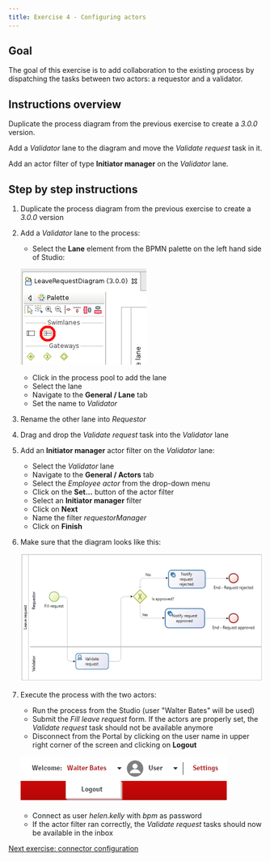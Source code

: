 ```yaml
---
title: Exercise 4 - Configuring actors
---
```


## Goal

The goal of this exercise is to add collaboration to the existing process by dispatching the tasks between two actors: a requestor and a validator.

## Instructions overview

Duplicate the process diagram from the previous exercise to create a *3.0.0* version.

Add a *Validator* lane to the diagram and move the *Validate request* task in it.

Add an actor filter of type **Initiator manager** on the *Validator* lane.

## Step by step instructions

1. Duplicate the process diagram from the previous exercise to create a *3.0.0* version

1. Add a *Validator* lane to the process:
   - Select the **Lane** element from the BPMN palette on the left hand side of Studio:
   
   ![Lane BPMN icon](images/ex04/ex4_01.png)
   
   - Click in the process pool to add the lane
   - Select the lane
   - Navigate to the **General / Lane** tab
   - Set the name to *Validator*

1. Rename the other lane into *Requestor*

1. Drag and drop the *Validate request* task into the *Validator* lane

1. Add an **Initiator manager** actor filter on the *Validator* lane:
   - Select the *Validator* lane
   - Navigate to the **General / Actors** tab
   - Select the *Employee actor* from the drop-down menu
   - Click on the **Set...** button of the actor filter
   - Select an **Initiator manager** filter
   - Click on **Next**
   - Name the filter *requestorManager*
   - Click on **Finish**

1. Make sure that the diagram looks like this:

   ![Process diagram with two lanes](images/ex04/ex4_02.png)
   
1. Execute the process with the two actors:
   - Run the process from the Studio (user "Walter Bates" will be used)
   - Submit the *Fill leave request* form. If the actors are properly set, the *Validate request* task should not be available anymore
   - Disconnect from the Portal by clicking on the user name in upper right corner of the screen and clicking on **Logout**
   
   ![Portal logout](images/ex04/ex4_03.png)
   
   - Connect as user *helen.kelly* with *bpm* as password
   - If the actor filter ran correctly, the *Validate request* tasks should now be available in the inbox

[Next exercise: connector configuration](05-connectors.md)
